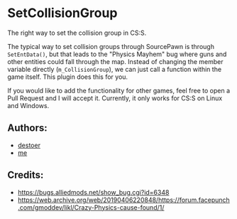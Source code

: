 # SetCollisionGroup
The right way to set the collision group in CS:S.

The typical way to set collision groups through SourcePawn is through `SetEntData()`, but that leads to the "Physics Mayhem" bug where guns and other entities could fall through the map. Instead of changing the member variable directly (`m_CollisionGroup`), we can just call a function within the game itself. This plugin does this for you.

If you would like to add the functionality for other games, feel free to open a Pull Request and I will accept it. Currently, it only works for CS:S on Linux and Windows.

## Authors:
* [destoer](https://github.com/destoer)
* [me](https://github.com/ashort96)

## Credits:
* <https://bugs.alliedmods.net/show_bug.cgi?id=6348>
* <https://web.archive.org/web/20190406220848/https://forum.facepunch.com/gmoddev/likl/Crazy-Physics-cause-found/1/>